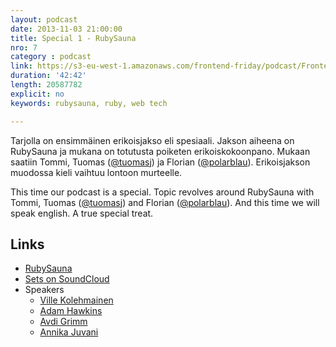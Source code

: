 ```yaml
---
layout: podcast
date: 2013-11-03 21:00:00
title: Special 1 - RubySauna
nro: 7
category : podcast
link: https://s3-eu-west-1.amazonaws.com/frontend-friday/podcast/Frontend-Friday-Special-1-RubySauna.mp3
duration: '42:42'
length: 20587782
explicit: no
keywords: rubysauna, ruby, web tech

---
```


Tarjolla on ensimmäinen erikoisjakso eli spesiaali. Jakson aiheena on RubySauna ja mukana on totutusta poiketen erikoiskokoonpano. Mukaan saatiin Tommi, Tuomas ([@tuomasj](https://twitter.com/tuomasj)) ja Florian ([@polarblau](https://twitter.com/polarblau)). Erikoisjakson muodossa kieli vaihtuu lontoon murteelle.

This time our podcast is a special. Topic revolves around RubySauna with Tommi, Tuomas ([@tuomasj](https://twitter.com/tuomasj)) and Florian ([@polarblau](https://twitter.com/polarblau)). And this time we will speak english. A true special treat.


## Links
* [RubySauna](http://rubysauna.org)
* [Sets on SoundCloud](https://soundcloud.com/rubysauna/sets/rubysauna-30-10-2013)
* Speakers
    * [Ville Kolehmainen](https://twitter.com/villek)
    * [Adam Hawkins](https://twitter.com/adman65)
    * [Avdi Grimm](https://twitter.com/avdi)
    * [Annika Juvani](https://twitter.com/AnnikaJuvani)

